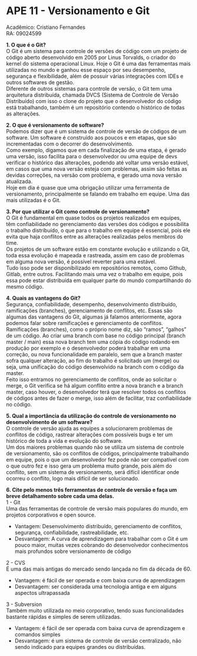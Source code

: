 # APE 11 - Versionamento e Git

Acadêmico: Cristiano Fernandes  
RA: 09024599

**1. O que é o Git?**  
O Git é um sistema para controle de versões de código com um projeto de código aberto desenvolvido em 2005 por Linus Torvalds, o criador do kernel do sistema operacional Linux. Hoje o Git é uma das ferramentas mais utilizadas no mundo e ganhou esse espaço por seu desempenho, segurança e flexibilidade, além de possuir várias integrações com IDEs e outros softwares de gestão.  
Diferente de outros sistemas para controle de versão, o Git tem uma arquitetura distribuída, chamada DVCS (Sistema de Controle de Versão Distribuído) com isso o clone do projeto que o desenvolvedor do código está trabalhando, também é um repositório contendo o histórico de todas as alterações.

**2. O que é versionamento de software?**  
Podemos dizer que é um sistema de controle de versão de códigos de um software. Um software é construído aos poucos e em etapas, que são incrementadas com o decorrer do desenvolvimento.  
Como exemplo, digamos que em cada finalização de uma etapa, é gerado uma versão, isso facilita para o desenvolvedor ou uma equipe de devs verificar o histórico das alterações, podendo até voltar uma versão estável, em casos que uma nova versão esteja com problemas, assim são feitas as devidas correções, na versão com problema, e gerado uma nova versão atualizada.  
Hoje em dia é quase que uma obrigação utilizar uma ferramenta de versionamento, principalmente se falando em trabalho em equipe. Uma das mais utilizadas é o Git.

**3. Por que utilizar o Git como controle de versionamento?**  
O Git é fundamental em quase todos os projetos realizados em equipes, têm confiabilidade no gerenciamento das versões dos códigos e possibilita o trabalho distribuído, o que para o trabalho em equipe é essencial, pois ele evita que haja conflitos entre as alterações realizadas pelos membros do time.  
Os projetos de um software estão em constante evolução e utilizando o Git, toda essa evolução é mapeada e rastreada, assim em caso de problemas em alguma nova versão, é possível reverter para uma estável.  
Tudo isso pode ser disponibilizado em repositórios remotos, como Github, Gitlab, entre outros. Facilitando mais uma vez o trabalho em equipe, pois essa pode estar distribuída em qualquer parte do mundo compartilhando do mesmo código.

**4. Quais as vantagens do Git?**  
Segurança, confiabilidade, desempenho, desenvolvimento distribuído, ramificações (branches), gerenciamento de conflitos, etc. Essas são algumas das vantagens do Git, algumas já falamos anteriormente, agora podemos falar sobre ramificações e gerenciamento de conflitos.  
Ramificações (branches), como o próprio nome diz, são “ramos”, “galhos” de um código. Ao criar uma branch com base no código principal (branch master / main) essa nova branch tem uma cópia do código rodando em produção por exemplo e o desenvolvedor poderá trabalhar em uma correção, ou nova funcionalidade em paralelo, sem que a branch master sofra qualquer alteração, ao fim do trabalho é solicitado um (merge) ou seja, uma unificação do código desenvolvido na branch com o código da master.  
Feito isso entramos no gerenciamento de conflitos, onde ao solicitar o merge, o Git verifica se há algum conflito entre a nova branch e a branch master, caso houver, o desenvolvedor terá que resolver todos os conflitos de códigos antes de fazer o merge, isso além de facilitar, traz confiabilidade no código.

**5. Qual a importância da utilização do controle de versionamento no desenvolvimento de um software?**  
O controle de versão ajuda as equipes a solucionarem problemas de conflitos de código, rastrear alterações com possíveis bugs e ter um histórico de toda a vida e evolução do software.  
Um dos maiores problemas quando não se utiliza um sistema de controle de versionamento, são os conflitos de códigos, principalmente trabalhando em equipe, pois o que um desenvolvedor fez pode não ser compatível com o que outro fez e isso gera um problema muito grande, pois além do conflito, sem um sistema de versionamento, será difícil identificar onde ocorreu o conflito, logo mais difícil de ser solucionado.

**6. Cite pelo menos três ferramentas de controle de versão e faça um breve detalhamento sobre cada uma delas.**  
1 - Git  
Uma das ferramentas de controle de versão mais populares do mundo, em projetos corporativos e open source.

- Vantagem: Desenvolvimento distribuído, gerenciamento de conflitos, segurança, confiabilidade, rastreabilidade, etc.
- Desvantagem: A curva de aprendizagem para trabalhar com o Git é um pouco maior, muitas vezes cobrando do desenvolvedor conhecimentos mais profundos sobre versionamento de código

2 - CVS  
É uma das mais antigas do mercado sendo lançada no fim da década de 60.

- Vantagem: é fácil de ser operada e com baixa curva de aprendizagem
- Desvantagem: ser considerada uma tecnologia antiga e em alguns aspectos ultrapassada

3 - Subversion  
Também muito utilizada no meio corporativo, tendo suas funcionalidades bastante rápidas e simples de serem utilizadas.

- Vantagem: é fácil de ser operada com baixa curva de aprendizagem e comandos simples
- Desvantagem: é um sistema de controle de versão centralizado, não sendo indicado para equipes grandes ou distribuídas.

